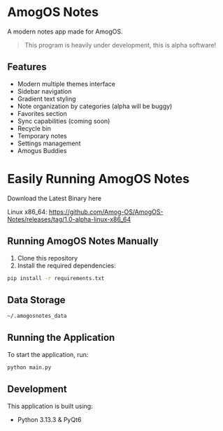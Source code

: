 # AmogOS Notes

A modern notes app made for AmogOS.

> This program is heavily under development, this is alpha software!

## Features

- Modern multiple themes interface
- Sidebar navigation
- Gradient text styling
- Note organization by categories (alpha will be buggy)
- Favorites section
- Sync capabilities (coming soon)
- Recycle bin
- Temporary notes
- Settings management
- Amogus Buddies

# Easily Running AmogOS Notes

Download the Latest Binary here

Linux x86_64: https://github.com/Amog-OS/AmogOS-Notes/releases/tag/1.0-alpha-linux-x86_64

## Running AmogOS Notes Manually

1. Clone this repository
2. Install the required dependencies:
```bash
pip install -r requirements.txt
```

## Data Storage

```bash
~/.amogosnotes_data
```

## Running the Application

To start the application, run:
```bash
python main.py
```

## Development

This application is built using:
- Python 3.13.3 & PyQt6
  
